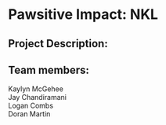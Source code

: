 # Pawsitive Impact: NKL

## Project Description:



## Team members:
Kaylyn McGehee <br>
Jay Chandiramani <br>
Logan Combs <br>
Doran Martin <br>
